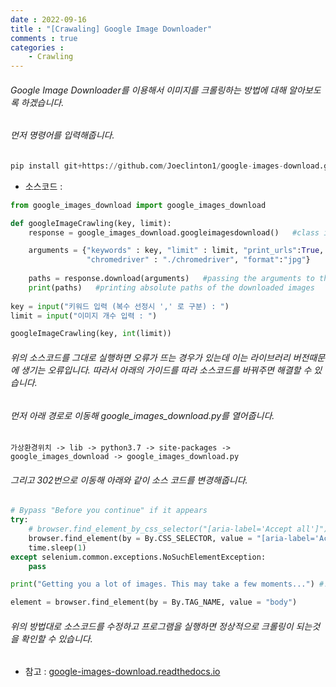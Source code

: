 ```yaml
---
date : 2022-09-16
title : "[Crawaling] Google Image Downloader"
comments : true
categories : 
    - Crawling
---
```


###### Google Image Downloader를 이용해서 이미지를 크롤링하는 방법에 대해 알아보도록 하겠습니다.

###### 먼저 명령어를 입력해줍니다.

```python
pip install git+https://github.com/Joeclinton1/google-images-download.git
```

* 소스코드 : 

```python
from google_images_download import google_images_download

def googleImageCrawling(key, limit):
    response = google_images_download.googleimagesdownload()   #class instantiation

    arguments = {"keywords" : key, "limit" : limit, "print_urls":True,
                 "chromedriver" : "./chromedriver", "format":"jpg"}
    
    paths = response.download(arguments)   #passing the arguments to the function
    print(paths)   #printing absolute paths of the downloaded images
    
key = input("키워드 입력 (복수 선정시 ',' 로 구분) : ")
limit = input("이미지 개수 입력 : ")

googleImageCrawling(key, int(limit))
```

###### 위의 소스코드를 그대로 실행하면 오류가 뜨는 경우가 있는데 이는 라이브러리 버전때문에 생기는 오류입니다. 따라서 아래의 가이드를 따라 소스코드를 바꿔주면 해결할 수 있습니다.

###### 먼저 아래 경로로 이동해 google_images_download.py를 열어줍니다.

```
가상환경위치 -> lib -> python3.7 -> site-packages -> google_images_download -> google_images_download.py
```

###### 그리고 302번으로 이동해 아래와 같이 소스 코드를 변경해줍니다.

```python
# Bypass "Before you continue" if it appears
try:
    # browser.find_element_by_css_selector("[aria-label='Accept all']").click()
    browser.find_element(by = By.CSS_SELECTOR, value = "[aria-label='Accept all']").click() #!!!
    time.sleep(1)
except selenium.common.exceptions.NoSuchElementException:
    pass

print("Getting you a lot of images. This may take a few moments...") #!!!

element = browser.find_element(by = By.TAG_NAME, value = "body")
```

###### 위의 방법대로 소스코드를 수정하고 프로그램을 실행하면 정상적으로 크롤링이 되는것을 확인할 수 있습니다.

* 참고 : [google-images-download.readthedocs.io](https://google-images-download.readthedocs.io/en/latest/examples.html#)
